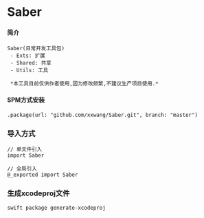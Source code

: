 # Saber

#### 简介
```
Saber(日常开发工具包)
 - Exts: 扩展
 - Shared: 共享
 - Utils: 工具
 
 *本工具目前仅供作者使用,因为修改频繁,不建议生产项目使用.*
```
#### SPM方式安装
```
.package(url: "github.com/xxwang/Saber.git", branch: "master")
```

### 导入方式
```
// 单文件引入
import Saber

// 全局引入
@_exported import Saber
```

### 生成xcodeproj文件
```
swift package generate-xcodeproj
```
